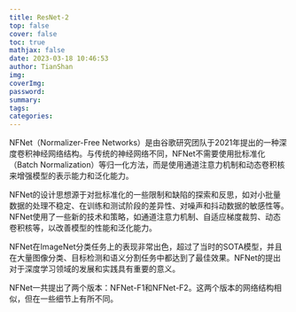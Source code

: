 ```yaml
---
title: ResNet-2
top: false
cover: false
toc: true
mathjax: false
date: 2023-03-18 10:46:53
author: TianShan
img:
coverImg:
password:
summary:
tags:
categories:
---
```

NFNet（Normalizer-Free Networks）是由谷歌研究团队于2021年提出的一种深度卷积神经网络结构。与传统的神经网络不同，NFNet不需要使用批标准化（Batch Normalization）等归一化方法，而是使用通道注意力机制和动态卷积核来增强模型的表示能力和泛化能力。

NFNet的设计思想源于对批标准化的一些限制和缺陷的探索和反思，如对小批量数据的处理不稳定、在训练和测试阶段的差异性、对噪声和抖动数据的敏感性等。NFNet使用了一些新的技术和策略，如通道注意力机制、自适应梯度裁剪、动态卷积核等，以改善模型的性能和泛化能力。

NFNet在ImageNet分类任务上的表现非常出色，超过了当时的SOTA模型，并且在大量图像分类、目标检测和语义分割任务中都达到了最佳效果。NFNet的提出对于深度学习领域的发展和实践具有重要的意义。

NFNet一共提出了两个版本：NFNet-F1和NFNet-F2。这两个版本的网络结构相似，但在一些细节上有所不同。